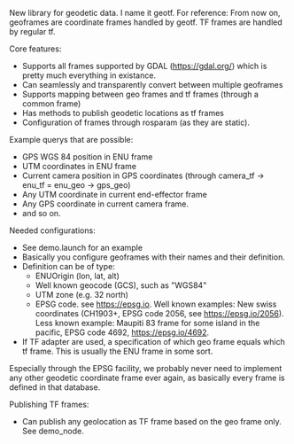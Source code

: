 New library for geodetic data. I name it geotf.
For reference: From now on, geoframes are coordinate frames handled by geotf. TF frames are handled by regular tf.

Core features:
- Supports all frames supported by GDAL (https://gdal.org/) which is pretty much everything in existance.
- Can seamlessly and transparently convert between multiple geoframes 
- Supports mapping between geo frames and tf frames (through a common frame)
- Has methods to publish geodetic locations as tf frames
- Configuration of frames through rosparam (as they are static).

Example querys that are possible:
- GPS WGS 84 position in ENU frame
- UTM coordinates in ENU frame
- Current camera position in GPS coordinates (through camera_tf -> enu_tf = enu_geo -> gps_geo)
- Any UTM coordinate in current end-effector frame
- Any GPS coordinate in current camera frame.
- and so on.

Needed configurations:
- See demo.launch for an example
- Basically you configure geoframes with their names and their definition.
- Definition can be of type:
  - ENUOrigin (lon, lat, alt)
  - Well known geocode (GCS), such as "WGS84"
  - UTM zone (e.g. 32 north)
  - EPSG code. see https://epsg.io. Well known examples: New swiss coordinates (CH1903+, EPSG code 2056, see https://epsg.io/2056). Less known example: Maupiti 83 frame for some island in the pacific, EPSG code 4692, https://epsg.io/4692. 
- If TF adapter are used, a specification of which geo frame equals which tf frame. This is usually the ENU frame in some sort.

Especially through the EPSG facility, we probably never need to implement any other geodetic coordinate frame ever again, as basically every frame is defined in that database.


Publishing TF frames:
- Can publish any geolocation as TF frame based on the geo frame only. See demo_node.

